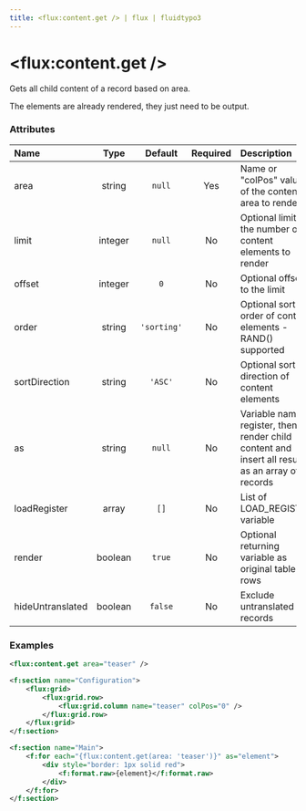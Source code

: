 ```yaml
---
title: <flux:content.get /> | flux | fluidtypo3
---
```


# <flux:content.get />

Gets all child content of a record based on area.

The elements are already rendered, they just need to be output.

### Attributes

| Name | Type | Default | Required | Description |
|:-----|:----:|:-------:|:--------:|:------------|
| area | string | `null` | Yes | Name or "colPos" value of the content area to render |
| limit | integer | `null` | No | Optional limit to the number of content elements to render |
| offset | integer | `0` | No | Optional offset to the limit |
| order | string | `'sorting'` | No | Optional sort order of content elements - RAND() supported |
| sortDirection | string | `'ASC'` | No | Optional sort direction of content elements |
| as | string | `null` | No | Variable name to register, then render child content and insert all results as an array of records |
| loadRegister | array | `[]` | No | List of LOAD_REGISTER variable |
| render | boolean | `true` | No | Optional returning variable as original table rows |
| hideUntranslated | boolean | `false` | No | Exclude untranslated records |

### Examples

```xml
<flux:content.get area="teaser" />
```

```xml
<f:section name="Configuration">
	<flux:grid>
		<flux:grid.row>
			<flux:grid.column name="teaser" colPos="0" />
		</flux:grid.row>
	</flux:grid>
</f:section>

<f:section name="Main">
	<f:for each="{flux:content.get(area: 'teaser')}" as="element">
		<div style="border: 1px solid red">
			<f:format.raw>{element}</f:format.raw>
		</div>
	</f:for>
</f:section>
```
